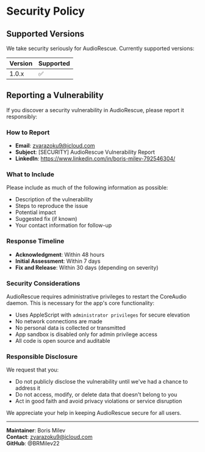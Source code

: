 # Security Policy

## Supported Versions

We take security seriously for AudioRescue. Currently supported versions:

| Version | Supported          |
| ------- | ------------------ |
| 1.0.x   | :white_check_mark: |

## Reporting a Vulnerability

If you discover a security vulnerability in AudioRescue, please report it responsibly:

### How to Report

- **Email**: zvarazoku9@icloud.com
- **Subject**: [SECURITY] AudioRescue Vulnerability Report
- **LinkedIn**: https://www.linkedin.com/in/boris-milev-792546304/

### What to Include

Please include as much of the following information as possible:

- Description of the vulnerability
- Steps to reproduce the issue
- Potential impact
- Suggested fix (if known)
- Your contact information for follow-up

### Response Timeline

- **Acknowledgment**: Within 48 hours
- **Initial Assessment**: Within 7 days
- **Fix and Release**: Within 30 days (depending on severity)

### Security Considerations

AudioRescue requires administrative privileges to restart the CoreAudio daemon. This is necessary for the app's core functionality:

- Uses AppleScript with `administrator privileges` for secure elevation
- No network connections are made
- No personal data is collected or transmitted
- App sandbox is disabled only for admin privilege access
- All code is open source and auditable

### Responsible Disclosure

We request that you:

- Do not publicly disclose the vulnerability until we've had a chance to address it
- Do not access, modify, or delete data that doesn't belong to you
- Act in good faith and avoid privacy violations or service disruption

We appreciate your help in keeping AudioRescue secure for all users.

---

**Maintainer**: Boris Milev  
**Contact**: zvarazoku9@icloud.com  
**GitHub**: @BRMilev22